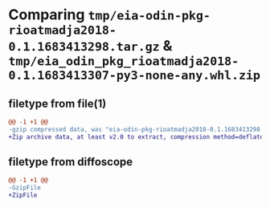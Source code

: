 # Comparing `tmp/eia-odin-pkg-rioatmadja2018-0.1.1683413298.tar.gz` & `tmp/eia_odin_pkg_rioatmadja2018-0.1.1683413307-py3-none-any.whl.zip`

## filetype from file(1)

```diff
@@ -1 +1 @@
-gzip compressed data, was "eia-odin-pkg-rioatmadja2018-0.1.1683413298.tar", last modified: Sat May  6 22:48:18 2023, max compression
+Zip archive data, at least v2.0 to extract, compression method=deflate
```

## filetype from diffoscope

```diff
@@ -1 +1 @@
-GzipFile
+ZipFile
```


